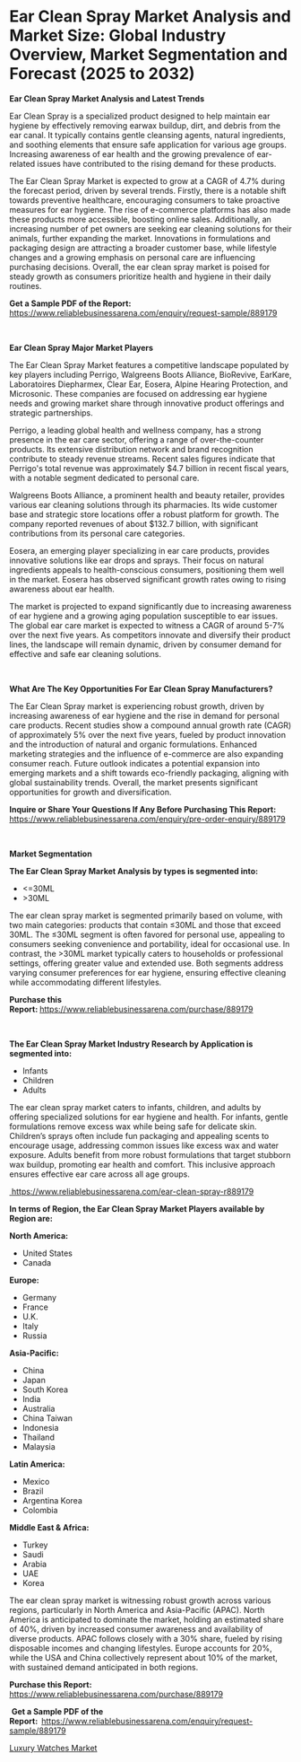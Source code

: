 <p><h1>Ear Clean Spray Market Analysis and Market Size: Global Industry Overview, Market Segmentation and Forecast (2025 to 2032)</h1></p><p><strong>Ear Clean Spray Market Analysis and Latest Trends</strong></p>
<p><p>Ear Clean Spray is a specialized product designed to help maintain ear hygiene by effectively removing earwax buildup, dirt, and debris from the ear canal. It typically contains gentle cleansing agents, natural ingredients, and soothing elements that ensure safe application for various age groups. Increasing awareness of ear health and the growing prevalence of ear-related issues have contributed to the rising demand for these products.</p><p>The Ear Clean Spray Market is expected to grow at a CAGR of 4.7% during the forecast period, driven by several trends. Firstly, there is a notable shift towards preventive healthcare, encouraging consumers to take proactive measures for ear hygiene. The rise of e-commerce platforms has also made these products more accessible, boosting online sales. Additionally, an increasing number of pet owners are seeking ear cleaning solutions for their animals, further expanding the market. Innovations in formulations and packaging design are attracting a broader customer base, while lifestyle changes and a growing emphasis on personal care are influencing purchasing decisions. Overall, the ear clean spray market is poised for steady growth as consumers prioritize health and hygiene in their daily routines.</p></p>
<p><strong>Get a Sample PDF of the Report:&nbsp;</strong> <a href="https://www.reliablebusinessarena.com/enquiry/request-sample/889179?utm_campaign=2396&utm_medium=2&utm_source=Github&utm_content=ia&utm_term=04042025&utm_id=ear-clean-spray">https://www.reliablebusinessarena.com/enquiry/request-sample/889179</a></p>
<p>&nbsp;</p>
<p><strong>Ear Clean Spray Major Market Players</strong></p>
<p><p>The Ear Clean Spray Market features a competitive landscape populated by key players including Perrigo, Walgreens Boots Alliance, BioRevive, EarKare, Laboratoires Diepharmex, Clear Ear, Eosera, Alpine Hearing Protection, and Microsonic. These companies are focused on addressing ear hygiene needs and growing market share through innovative product offerings and strategic partnerships.</p><p>Perrigo, a leading global health and wellness company, has a strong presence in the ear care sector, offering a range of over-the-counter products. Its extensive distribution network and brand recognition contribute to steady revenue streams. Recent sales figures indicate that Perrigo's total revenue was approximately $4.7 billion in recent fiscal years, with a notable segment dedicated to personal care.</p><p>Walgreens Boots Alliance, a prominent health and beauty retailer, provides various ear cleaning solutions through its pharmacies. Its wide customer base and strategic store locations offer a robust platform for growth. The company reported revenues of about $132.7 billion, with significant contributions from its personal care categories.</p><p>Eosera, an emerging player specializing in ear care products, provides innovative solutions like ear drops and sprays. Their focus on natural ingredients appeals to health-conscious consumers, positioning them well in the market. Eosera has observed significant growth rates owing to rising awareness about ear health.</p><p>The market is projected to expand significantly due to increasing awareness of ear hygiene and a growing aging population susceptible to ear issues. The global ear care market is expected to witness a CAGR of around 5-7% over the next five years. As competitors innovate and diversify their product lines, the landscape will remain dynamic, driven by consumer demand for effective and safe ear cleaning solutions.</p></p>
<p>&nbsp;</p>
<p><strong>What Are The Key Opportunities For Ear Clean Spray Manufacturers?</strong></p>
<p><p>The Ear Clean Spray market is experiencing robust growth, driven by increasing awareness of ear hygiene and the rise in demand for personal care products. Recent studies show a compound annual growth rate (CAGR) of approximately 5% over the next five years, fueled by product innovation and the introduction of natural and organic formulations. Enhanced marketing strategies and the influence of e-commerce are also expanding consumer reach. Future outlook indicates a potential expansion into emerging markets and a shift towards eco-friendly packaging, aligning with global sustainability trends. Overall, the market presents significant opportunities for growth and diversification.</p></p>
<p><strong>Inquire or Share Your Questions If Any Before Purchasing This Report:</strong> <a href="https://www.reliablebusinessarena.com/enquiry/pre-order-enquiry/889179?utm_campaign=2396&utm_medium=2&utm_source=Github&utm_content=ia&utm_term=04042025&utm_id=ear-clean-spray">https://www.reliablebusinessarena.com/enquiry/pre-order-enquiry/889179</a></p>
<p>&nbsp;</p>
<p><strong>Market Segmentation</strong></p>
<p><strong>The Ear Clean Spray Market Analysis by types is segmented into:</strong></p>
<p><ul><li><=30ML</li><li>>30ML</li></ul></p>
<p><p>The ear clean spray market is segmented primarily based on volume, with two main categories: products that contain ≤30ML and those that exceed 30ML. The ≤30ML segment is often favored for personal use, appealing to consumers seeking convenience and portability, ideal for occasional use. In contrast, the >30ML market typically caters to households or professional settings, offering greater value and extended use. Both segments address varying consumer preferences for ear hygiene, ensuring effective cleaning while accommodating different lifestyles.</p></p>
<p><strong>Purchase this Report:&nbsp;</strong><a href="https://www.reliablebusinessarena.com/purchase/889179?utm_campaign=2396&utm_medium=2&utm_source=Github&utm_content=ia&utm_term=04042025&utm_id=ear-clean-spray">https://www.reliablebusinessarena.com/purchase/889179</a></p>
<p>&nbsp;</p>
<p><strong>The Ear Clean Spray Market Industry Research by Application is segmented into:</strong></p>
<p><ul><li>Infants</li><li>Children</li><li>Adults</li></ul></p>
<p><p>The ear clean spray market caters to infants, children, and adults by offering specialized solutions for ear hygiene and health. For infants, gentle formulations remove excess wax while being safe for delicate skin. Children’s sprays often include fun packaging and appealing scents to encourage usage, addressing common issues like excess wax and water exposure. Adults benefit from more robust formulations that target stubborn wax buildup, promoting ear health and comfort. This inclusive approach ensures effective ear care across all age groups.</p></p>
<p><a href="https://www.reliablebusinessarena.com/ear-clean-spray-r889179?utm_campaign=2396&utm_medium=2&utm_source=Github&utm_content=ia&utm_term=04042025&utm_id=ear-clean-spray">&nbsp;https://www.reliablebusinessarena.com/ear-clean-spray-r889179</a></p>
<p><strong>In terms of Region, the Ear Clean Spray Market Players available by Region are:</strong></p>
<p>
    <p> <strong> North America: </strong>
        <ul>
            <li>United States</li>
            <li>Canada</li>
        </ul>
        </p> 
    <p> <strong> Europe: </strong>
        <ul>
            <li>Germany</li>
            <li>France</li>
            <li>U.K.</li>
            <li>Italy</li>
            <li>Russia</li>
        </ul>
        </p> 
    <p> <strong> Asia-Pacific: </strong>
        <ul>
            <li>China</li>
            <li>Japan</li>
            <li>South Korea</li>
            <li>India</li>
            <li>Australia</li>
            <li>China Taiwan</li>
            <li>Indonesia</li>
            <li>Thailand</li>
            <li>Malaysia</li>
        </ul>
        </p> 
    <p> <strong> Latin America: </strong>
        <ul>
            <li>Mexico</li>
            <li>Brazil</li>
            <li>Argentina Korea</li>
            <li>Colombia</li>
        </ul>
        </p> 
    <p> <strong> Middle East & Africa: </strong>
        <ul>
            <li>Turkey</li>
            <li>Saudi</li>
            <li>Arabia</li>
            <li>UAE</li>
            <li>Korea</li>
        </ul>
    </p>
    </p>
<p><p>The ear clean spray market is witnessing robust growth across various regions, particularly in North America and Asia-Pacific (APAC). North America is anticipated to dominate the market, holding an estimated share of 40%, driven by increased consumer awareness and availability of diverse products. APAC follows closely with a 30% share, fueled by rising disposable incomes and changing lifestyles. Europe accounts for 20%, while the USA and China collectively represent about 10% of the market, with sustained demand anticipated in both regions.</p></p>
<p><strong>Purchase this Report: </strong><a href="https://www.reliablebusinessarena.com/purchase/889179?utm_campaign=2396&utm_medium=2&utm_source=Github&utm_content=ia&utm_term=04042025&utm_id=ear-clean-spray">https://www.reliablebusinessarena.com/purchase/889179</a></p>
<p>&nbsp;<strong>Get a Sample PDF of the Report:&nbsp;&nbsp;</strong><a href="https://www.reliablebusinessarena.com/enquiry/request-sample/889179?utm_campaign=2396&utm_medium=2&utm_source=Github&utm_content=ia&utm_term=04042025&utm_id=ear-clean-spray">https://www.reliablebusinessarena.com/enquiry/request-sample/889179</a></p>
<p><strong></strong></p>
<p><p><a href="https://github.com/ilonaenterline65/Market-Research-Report-List-1/blob/main/luxury-watches-market.md?utm_campaign=2396&utm_medium=2&utm_source=Github&utm_content=ia&utm_term=04042025&utm_id=ear-clean-spray">Luxury Watches Market</a></p></p>